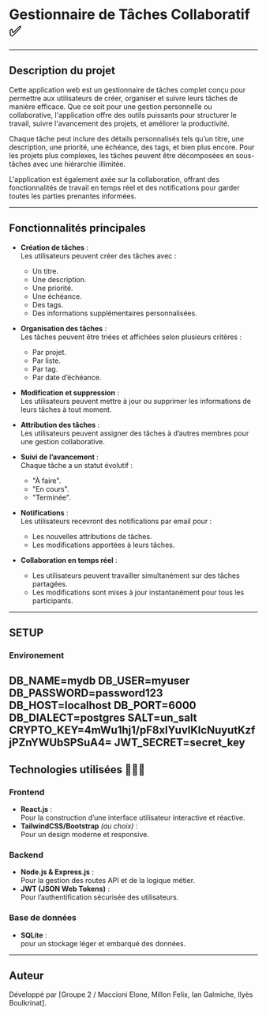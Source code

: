 # Gestionnaire de Tâches Collaboratif ✅

---

## Description du projet

Cette application web est un gestionnaire de tâches complet conçu pour permettre aux utilisateurs de créer, organiser et suivre leurs tâches de manière efficace. Que ce soit pour une gestion personnelle ou collaborative, l'application offre des outils puissants pour structurer le travail, suivre l'avancement des projets, et améliorer la productivité.

Chaque tâche peut inclure des détails personnalisés tels qu’un titre, une description, une priorité, une échéance, des tags, et bien plus encore. Pour les projets plus complexes, les tâches peuvent être décomposées en sous-tâches avec une hiérarchie illimitée. 

L'application est également axée sur la collaboration, offrant des fonctionnalités de travail en temps réel et des notifications pour garder toutes les parties prenantes informées.

---

## Fonctionnalités principales
- **Création de tâches** :  
  Les utilisateurs peuvent créer des tâches avec :
  - Un titre.
  - Une description.
  - Une priorité.
  - Une échéance.
  - Des tags.
  - Des informations supplémentaires personnalisées.

- **Organisation des tâches** :  
  Les tâches peuvent être triées et affichées selon plusieurs critères :
  - Par projet.
  - Par liste.
  - Par tag.
  - Par date d’échéance.

- **Modification et suppression** :  
  Les utilisateurs peuvent mettre à jour ou supprimer les informations de leurs tâches à tout moment.

- **Attribution des tâches** :  
  Les utilisateurs peuvent assigner des tâches à d’autres membres pour une gestion collaborative.

- **Suivi de l’avancement** :  
  Chaque tâche a un statut évolutif :  
  - "À faire".
  - "En cours".
  - "Terminée".

- **Notifications** :  
  Les utilisateurs recevront des notifications par email pour :  
  - Les nouvelles attributions de tâches.
  - Les modifications apportées à leurs tâches.

- **Collaboration en temps réel** :  
  - Les utilisateurs peuvent travailler simultanément sur des tâches partagées.
  - Les modifications sont mises à jour instantanément pour tous les participants.
---
## SETUP
### Environement
DB_NAME=mydb
DB_USER=myuser
DB_PASSWORD=password123
DB_HOST=localhost
DB_PORT=6000
DB_DIALECT=postgres
SALT=un_salt
CRYPTO_KEY=4mWu1hj1/pF8xlYuvlKlcNuyutKzfjPZnYWUbSPSuA4=
JWT_SECRET=secret_key
---

## Technologies utilisées 🧑🏽‍💻
### Frontend
- **React.js** :  
  Pour la construction d’une interface utilisateur interactive et réactive.
- **TailwindCSS/Bootstrap** *(au choix)* :  
  Pour un design moderne et responsive.

### Backend
- **Node.js & Express.js** :  
  Pour la gestion des routes API et de la logique métier.
- **JWT (JSON Web Tokens)** :  
  Pour l’authentification sécurisée des utilisateurs.
  

### Base de données
- **SQLite** :  
  pour un stockage léger et embarqué des données.

---

## Auteur
Développé par [Groupe 2 / Maccioni Elone, Millon Felix, Ian Galmiche, Ilyès Boulkrinat].  

  
